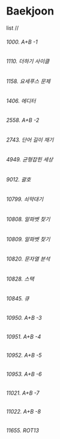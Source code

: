 # Baekjoon
list 
//

###### 1000. A+B -1
###### 1110. 더하기 사이클
###### 1158. 요세푸스 문제
###### 1406. 에디터
###### 2558. A+B -2 
###### 2743. 단어 길이 재기
###### 4949. 균형잡힌 세상
###### 9012. 괄호
###### 10799. 쇠막대기
###### 10808. 알파벳 찾기
###### 10809. 알파벳 찾기
###### 10820. 문자열 분석
###### 10828. 스택
###### 10845. 큐
###### 10950. A+B -3 
###### 10951. A+B -4
###### 10952. A+B -5
###### 10953. A+B -6
###### 11021. A+B -7 
###### 11022. A+B -8
###### 11655. ROT13
